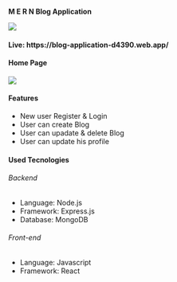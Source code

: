 <p> <b>M E R N Blog Application</b></p>
<img align ='center' src='https://th.bing.com/th/id/OIP.Z6hTDv9NAwKYB5B18BvTFgHaDd?pid=ImgDet&rs=1'>

<h4>Live: https://blog-application-d4390.web.app/ </h4>

<h4>Home Page </h4>

<img src='https://drive.google.com/file/d/1iABHuhLkxJr8SkXtdi4BM5VDTAz7QS0B/view?usp=sharing'>

<h4> Features </h4>
<ul>
  <li>New user Register & Login</li>
  <li>User can create Blog</li>
  <li>User can upadate & delete Blog</li>
  <li>User can update his profile</li>
 </ul>
 
 <h4>Used Tecnologies</h4>
 
 <h6>Backend</h6>
 
 <ul>
  <li>Language: Node.js</li>
  <li>Framework: Express.js</li>
  <li>Database: MongoDB</li>
 </ul>
 
 <h6>Front-end</h6>
 
 <ul>
  <li>Language: Javascript</li>
  <li>Framework: React</li> 
 </ul>
 
 

